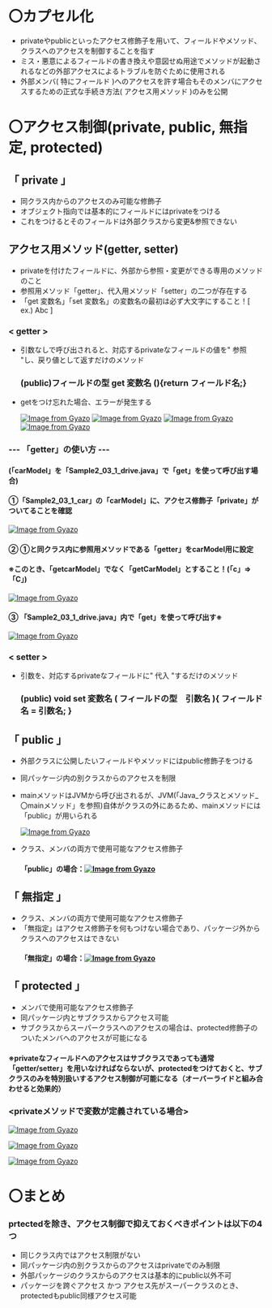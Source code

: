 # 〇カプセル化
- privateやpublicといったアクセス修飾子を用いて、フィールドやメソッド、クラスへのアクセスを制御することを指す
- ミス・悪意によるフィールドの書き換えや意図せぬ用途でメソッドが起動されるなどの外部アクセスによるトラブルを防ぐために使用される
- 外部メンバ( 特にフィールド )へのアクセスを許す場合もそのメンバにアクセスするための正式な手続き方法( アクセス用メソッド )のみを公開

# 〇アクセス制御(private, public, 無指定, protected)
## 「 private 」
- 同クラス内からのアクセスのみ可能な修飾子
- オブジェクト指向では基本的にフィールドにはprivateをつける
- これをつけるとそのフィールドは外部クラスから変更&参照できない

## アクセス用メソッド(getter, setter)
- privateを付けたフィールドに、外部から参照・変更ができる専用のメソッドのこと
- 参照用メソッド「getter」、代入用メソッド「setter」の二つが存在する
- 「get 変数名」「set 変数名」の変数名の最初は必ず大文字にすること！[ ex.) Abc ]

### < getter >
- 引数なしで呼び出されると、対応するprivateなフィールドの値を" 参照 "し、戻り値として返すだけのメソッド

  ### (public)フィールドの型 get 変数名 (){return フィールド名;} 　

- getをつけ忘れた場合、エラーが発生する
  
  [![Image from Gyazo](https://i.gyazo.com/6cb0a19ff98b14011330ce06fe7291e2.png)](https://gyazo.com/6cb0a19ff98b14011330ce06fe7291e2)
  [![Image from Gyazo](https://i.gyazo.com/2773177a1e5819aa03107c6edea4b255.png)](https://gyazo.com/2773177a1e5819aa03107c6edea4b255)
  [![Image from Gyazo](https://i.gyazo.com/03ef805454148ba021c4e0e3cf2bbb27.png)](https://gyazo.com/03ef805454148ba021c4e0e3cf2bbb27)
  [![Image from Gyazo](https://i.gyazo.com/43cdf035e7c65500722f56a7c4d2a4e8.png)](https://gyazo.com/43cdf035e7c65500722f56a7c4d2a4e8)

### --- 「getter」の使い方 ---
#### (「carModel」を「Sample2_03_1_drive.java」で「get」を使って呼び出す場合)
#### ①「Sample2_03_1_car」の「carModel」に、アクセス修飾子「private」がついてることを確認
  [![Image from Gyazo](https://i.gyazo.com/c047f6af19024441906789a3d14ec7a0.png)](https://gyazo.com/c047f6af19024441906789a3d14ec7a0)
#### ② ①と同クラス内に参照用メソッドである「getter」をcarModel用に設定
#### ※このとき、「getcarModel」でなく「getCarModel」とすること！(「c」⇒「C」)
  [![Image from Gyazo](https://i.gyazo.com/9290e9905badcf929e6765499e464efe.png)](https://gyazo.com/9290e9905badcf929e6765499e464efe)
#### ③ 「Sample2_03_1_drive.java」内で「get」を使って呼び出す※
  [![Image from Gyazo](https://i.gyazo.com/859b9932c1a72ae57ee8242c7114c152.png)](https://gyazo.com/859b9932c1a72ae57ee8242c7114c152)

### < setter >
- 引数を、対応するprivateなフィールドに" 代入 "するだけのメソッド

  ### (public) void set 変数名 ( フィールドの型　引数名 ){ フィールド名 = 引数名; }

## 「 public 」
- 外部クラスに公開したいフィールドやメソッドにはpublic修飾子をつける
- 同パッケージ内の別クラスからのアクセスを制限
- mainメソッドはJVMから呼び出されるが、JVM(「Java_クラスとメソッド_〇mainメソッド」を参照)自体がクラスの外にあるため、mainメソッドには「public」が用いられる
  
   [![Image from Gyazo](https://i.gyazo.com/2bb711d632a7f956b57c8d09b070cbce.png)](https://gyazo.com/2bb711d632a7f956b57c8d09b070cbce)
  
- クラス、メンバの両方で使用可能なアクセス修飾子
  #### 「public」の場合：[![Image from Gyazo](https://i.gyazo.com/abf953f0e709074536bc184eebc686fe.png)](https://gyazo.com/abf953f0e709074536bc184eebc686fe)

## 「 無指定 」
- クラス、メンバの両方で使用可能なアクセス修飾子
- 「無指定」はアクセス修飾子を何もつけない場合であり、パッケージ外からクラスへのアクセスはできない
  #### 「無指定」の場合：[![Image from Gyazo](https://i.gyazo.com/7d2be54a240a82393f55229e45383467.png)](https://gyazo.com/7d2be54a240a82393f55229e45383467)


## 「 protected 」
- メンバで使用可能なアクセス修飾子
- 同パッケージ内とサブクラスからアクセス可能
- サブクラスからスーパークラスへのアクセスの場合は、protected修飾子のついたメンバへのアクセスが可能になる
#### ※privateなフィールドへのアクセスはサブクラスであっても通常「getter/setter」を用いなければならないが、protectedをつけておくと、サブクラスのみを特別扱いするアクセス制御が可能になる（オーバーライドと組み合わせると効果的）

### <privateメソッドで変数が定義されている場合>
[![Image from Gyazo](https://i.gyazo.com/5c0dfda3bc38e03b673592d98d939c57.png)](https://gyazo.com/5c0dfda3bc38e03b673592d98d939c57)

[![Image from Gyazo](https://i.gyazo.com/1c0a17bd9142cbf9d6fa36ca8e1f4c37.png)](https://gyazo.com/1c0a17bd9142cbf9d6fa36ca8e1f4c37)

[![Image from Gyazo](https://i.gyazo.com/d3ccc373141ce7edd8a7d1ddafbdf644.png)](https://gyazo.com/d3ccc373141ce7edd8a7d1ddafbdf644)

# 〇まとめ
### prtectedを除き、アクセス制御で抑えておくべきポイントは以下の4つ
- 同じクラス内ではアクセス制限がない
- 同パッケージ内の別クラスからのアクセスはprivateでのみ制限
- 外部パッケージのクラスからのアクセスは基本的にpublic以外不可
- パッケージを跨ぐアクセス かつ アクセス先がスーパークラスのとき、protectedもpublic同様アクセス可能
